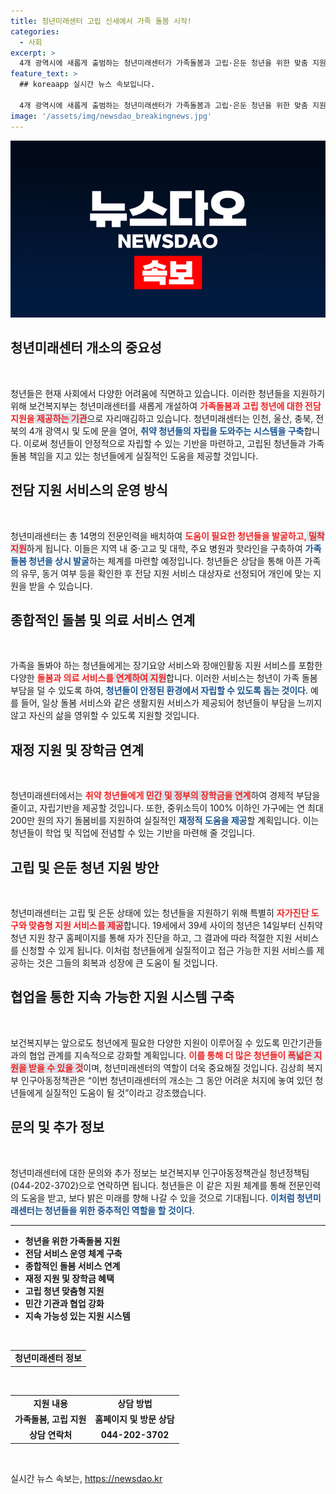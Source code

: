 ```yaml
---
title: 청년미래센터 고립 신세에서 가족 돌봄 시작!
categories:
  - 사회
excerpt: >
  4개 광역시에 새롭게 출범하는 청년미래센터가 가족돌봄과 고립·은둔 청년을 위한 맞춤 지원 서비스를 제공합니다. 전문가들이 청년들의 자립을 돕고, 필요한 자원을 연계해 안정적인 미래를 구축해 나갈 예정입니다. 지금 바로 방문해 보세요!
feature_text: >
  ## koreaapp 실시간 뉴스 속보입니다.

  4개 광역시에 새롭게 출범하는 청년미래센터가 가족돌봄과 고립·은둔 청년을 위한 맞춤 지원 서비스를 제공합니다. 전문가들이 청년들의 자립을 돕고, 필요한 자원을 연계해 안정적인 미래를 구축해 나갈 예정입니다. 지금 바로 방문해 보세요!
image: '/assets/img/newsdao_breakingnews.jpg'
---
```


<p><img src="/assets/img/newsdao_breakingnews.jpg" alt="koreaapp 속보" /></p>

<h2 data-ke-size="size26">청년미래센터 개소의 중요성</h2>

<p data-ke-size="size16">&nbsp;</p>

<p>청년들은 현재 사회에서 다양한 어려움에 직면하고 있습니다. 이러한 청년들을 지원하기 위해 보건복지부는 청년미래센터를 새롭게 개설하여 <b><span style="color: #ee2323;">가족돌봄과 고립 청년에 대한 전담 지원을<strong style="background-color: #21538527;"> 제공하는 기관</strong></span></b>으로 자리매김하고 있습니다. 청년미래센터는 인천, 울산, 충북, 전북의 4개 광역시 및 도에 문을 열어, <b><span style="color: #1a5490;">취약 청년들의 자립을 도와주는 시스템을 구축</span></b>합니다. 이로써 청년들이 안정적으로 자립할 수 있는 기반을 마련하고, 고립된 청년들과 가족돌봄 책임을 지고 있는 청년들에게 실질적인 도움을 제공할 것입니다.</p>

<h2 data-ke-size="size26">전담 지원 서비스의 운영 방식</h2>

<p data-ke-size="size16">&nbsp;</p>

<p>청년미래센터는 총 14명의 전문인력을 배치하여 <b><span style="color: #ee2323;">도움이 필요한 청년들을 발굴하고,<strong style="background-color: #21538527;">  밀착 지원</strong></span></b>하게 됩니다. 이들은 지역 내 중·고교 및 대학, 주요 병원과 핫라인을 구축하여 <b><span style="color: #1a5490;">가족돌봄 청년을 상시 발굴</span></b>하는 체계를 마련할 예정입니다. 청년들은 상담을 통해 아픈 가족의 유무, 동거 여부 등을 확인한 후 전담 지원 서비스 대상자로 선정되어 개인에 맞는 지원을 받을 수 있습니다.</p>

<h2 data-ke-size="size26">종합적인 돌봄 및 의료 서비스 연계</h2>

<p data-ke-size="size16">&nbsp;</p>

<p>가족을 돌봐야 하는 청년들에게는 장기요양 서비스와 장애인활동 지원 서비스를 포함한 다양한 <b><span style="color: #ee2323;">돌봄과 의료 서비스를<strong style="background-color: #21538527;"> 연계하여 지원</strong></span></b>합니다. 이러한 서비스는 청년이 가족 돌봄 부담을 덜 수 있도록 하여, <b><span style="color: #1a5490;">청년들이 안정된 환경에서 자립할 수 있도록 돕는 것이다</span></b>. 예를 들어, 일상 돌봄 서비스와 같은 생활지원 서비스가 제공되어 청년들이 부담을 느끼지 않고 자신의 삶을 영위할 수 있도록 지원할 것입니다.</p>

<h2 data-ke-size="size26">재정 지원 및 장학금 연계</h2>

<p data-ke-size="size16">&nbsp;</p>

<p>청년미래센터에서는 <b><span style="color: #ee2323;">취약 청년들에게 <strong style="background-color: #21538527;">민간 및 정부의 장학금을 연계</strong></span></b>하여 경제적 부담을 줄이고, 자립기반을 제공할 것입니다. 또한, 중위소득이 100% 이하인 가구에는 연 최대 200만 원의 자기 돌봄비를 지원하여 실질적인 <b><span style="color: #1a5490;">재정적 도움을 제공</span></b>할 계획입니다. 이는 청년들이 학업 및 직업에 전념할 수 있는 기반을 마련해 줄 것입니다.</p>

<h2 data-ke-size="size26">고립 및 은둔 청년 지원 방안</h2>

<p data-ke-size="size16">&nbsp;</p>

<p>청년미래센터는 고립 및 은둔 상태에 있는 청년들을 지원하기 위해 특별히 <b><span style="color: #ee2323;">자가진단 도구와 맞춤형 지원 서비스를<strong style="background-color: #21538527;"> 제공</strong></span></b>합니다. 19세에서 39세 사이의 청년은 14일부터 신취약 청년 지원 창구 홈페이지를 통해 자가 진단을 하고, 그 결과에 따라 적절한 지원 서비스를 신청할 수 있게 됩니다. 이처럼 청년들에게 실질적이고 접근 가능한 지원 서비스를 제공하는 것은 그들의 회복과 성장에 큰 도움이 될 것입니다.</p>

<h2 data-ke-size="size26">협업을 통한 지속 가능한 지원 시스템 구축</h2>

<p data-ke-size="size16">&nbsp;</p>

<p>보건복지부는 앞으로도 청년에게 필요한 다양한 지원이 이루어질 수 있도록 민간기관들과의 협업 관계를 지속적으로 강화할 계획입니다. <b><span style="color: #ee2323;">이를 통해 더 많은 청년들이 <strong style="background-color: #21538527;">폭넓은 지원을 받을 수 있을 것</strong></span></b>이며, 청년미래센터의 역할이 더욱 중요해질 것입니다. 김상희 복지부 인구아동정책관은 “이번 청년미래센터의 개소는 그 동안 어려운 처지에 놓여 있던 청년들에게 실질적인 도움이 될 것”이라고 강조했습니다.</p>

<h2 data-ke-size="size26">문의 및 추가 정보</h2>

<p data-ke-size="size16">&nbsp;</p>

<p>청년미래센터에 대한 문의와 추가 정보는 보건복지부 인구아동정책관실 청년정책팀(044-202-3702)으로 연락하면 됩니다. 청년들은 이 같은 지원 체계를 통해 전문인력의 도움을 받고, 보다 밝은 미래를 향해 나갈 수 있을 것으로 기대됩니다. <b><span style="color: #1a5490;">이처럼 청년미래센터는 청년들을 위한 중추적인 역할을 할 것이다</span></b>.</p>

<hr>

<ul>
  <li><b>청년을 위한 가족돌봄 지원</b></li>
  <li><b>전담 서비스 운영 체계 구축</b></li>
  <li><b>종합적인 돌봄 서비스 연계</b></li>
  <li><b>재정 지원 및 장학금 혜택</b></li>
  <li><b>고립 청년 맞춤형 지원</b></li>
  <li><b>민간 기관과 협업 강화</b></li>
  <li><b>지속 가능성 있는 지원 시스템</b></li>
</ul>

<p data-ke-size="size16">&nbsp;</p>

<table style="width: 100%;"><tbody><tr><td style="text-align: center; height: 17px;"><b>청년미래센터 정보</b></td></tr></tbody></table>

<p data-ke-size="size16">&nbsp;</p>

<table style="width: 100%;"><tbody><tr><td style="text-align: center; height: 17px;"><b>지원 내용</b></td><td style="text-align: center; height: 17px;"><b>상담 방법</b></td></tr><tr><td style="text-align: center; height: 17px;"><b>가족돌봄, 고립 지원</b></td><td style="text-align: center; height: 17px;"><b>홈페이지 및 방문 상담</b></td></tr><tr><td style="text-align: center; height: 17px;"><b>상담 연락처</b></td><td style="text-align: center; height: 17px;"><b>044-202-3702</b></td></tr></tbody></table>

<p data-ke-size="size16">&nbsp;</p>
실시간 뉴스 속보는, <a href="https://newsdao.kr" rel="dofollow">https://newsdao.kr</a>



